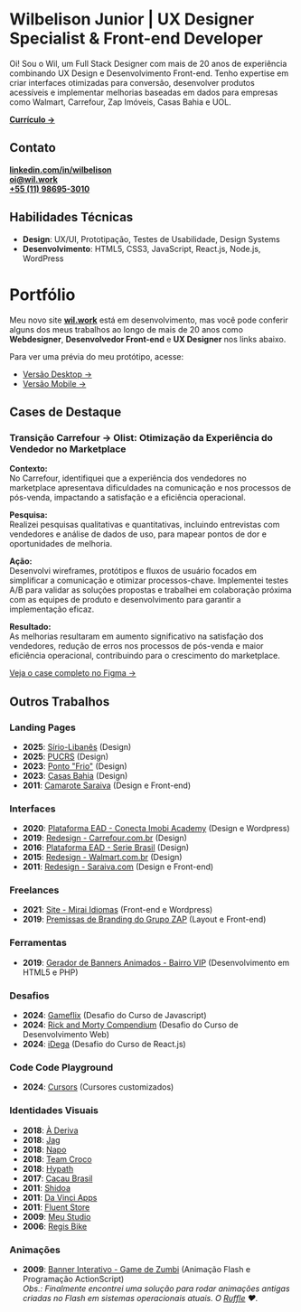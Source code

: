 # Wilbelison Junior | UX Designer Specialist & Front-end Developer

Oi! Sou o Wil, um Full Stack Designer com mais de 20 anos de experiência combinando UX Design e Desenvolvimento Front-end. Tenho expertise em criar interfaces otimizadas para conversão, desenvolver produtos acessíveis e implementar melhorias baseadas em dados para empresas como Walmart, Carrefour, Zap Imóveis, Casas Bahia e UOL.

**[Currículo →](https://wilbelison.github.io/wilbelison/assets/wilbelison-cv-2025.pdf)**

## Contato

**[linkedin.com/in/wilbelison](https://www.linkedin.com/in/wilbelison/)**  
**[oi@wil.work](mailto:oi@wil.work)**  
**[+55 (11) 98695-3010](https://api.whatsapp.com/send/?phone=5511986953010&text=Oi,%20Wil!)**

## Habilidades Técnicas

- **Design**: UX/UI, Prototipação, Testes de Usabilidade, Design Systems
- **Desenvolvimento**: HTML5, CSS3, JavaScript, React.js, Node.js, WordPress

# Portfólio

Meu novo site **[wil.work](https://wil.work)** está em desenvolvimento, mas você pode conferir alguns dos meus trabalhos ao longo de mais de 20 anos como **Webdesigner**, **Desenvolvedor Front-end** e **UX Designer** nos links abaixo.

Para ver uma prévia do meu protótipo, acesse:

- [Versão Desktop →](https://wilbelison.github.io/wilbelison/assets/2025-wil-work-desktop.jpg)
- [Versão Mobile →](https://wilbelison.github.io/wilbelison/assets/2025-wil-work-mobile.jpg)

## Cases de Destaque

### Transição Carrefour → Olist: Otimização da Experiência do Vendedor no Marketplace

**Contexto:**  
No Carrefour, identifiquei que a experiência dos vendedores no marketplace apresentava dificuldades na comunicação e nos processos de pós-venda, impactando a satisfação e a eficiência operacional.

**Pesquisa:**  
Realizei pesquisas qualitativas e quantitativas, incluindo entrevistas com vendedores e análise de dados de uso, para mapear pontos de dor e oportunidades de melhoria.

**Ação:**  
Desenvolvi wireframes, protótipos e fluxos de usuário focados em simplificar a comunicação e otimizar processos-chave. Implementei testes A/B para validar as soluções propostas e trabalhei em colaboração próxima com as equipes de produto e desenvolvimento para garantir a implementação eficaz.

**Resultado:**  
As melhorias resultaram em aumento significativo na satisfação dos vendedores, redução de erros nos processos de pós-venda e maior eficiência operacional, contribuindo para o crescimento do marketplace.

[Veja o case completo no Figma →](https://www.figma.com/proto/CupLIB4tYbXou3JftE4yY7/olist-case-portal-do-seller-carrefour-marketplace?page-id=6%3A5&node-id=6-6&p=f&viewport=455%2C32%2C0.03&t=iMgnLMv6O4E7sc4X-1&scaling=min-zoom&content-scaling=fixed&starting-point-node-id=6%3A6&hotspot-hints=0&disable-default-keyboard-nav=1&hide-ui=1)

## Outros Trabalhos

### Landing Pages

- **2025**: [Sírio-Libanês](https://wilbelison.github.io/wilbelison/assets/2025-vitrine-sirio-libanes.jpg) (Design)
- **2025**: [PUCRS](https://wilbelison.github.io/wilbelison/assets/2025-melhoria-pdp-pucrs.jpg) (Design)
- **2023**: [Ponto "Frio"](https://wilbelison.github.io/wilbelison/assets/2023-lp-ponto.jpg) (Design)
- **2023**: [Casas Bahia](https://wilbelison.github.io/wilbelison/assets/2023-lp-casas-bahia.jpg) (Design)
- **2011**: [Camarote Saraiva](https://wilbelison.github.io/wilbelison/assets/2011-camarote-saraiva.jpg) (Design e Front-end)

### Interfaces

- **2020**: [Plataforma EAD - Conecta Imobi Academy](https://academy.conectaimobi.com.br/assine/) (Design e Wordpress)
- **2019**: [Redesign - Carrefour.com.br](https://www.carrefour.com.br/) (Design)
- **2016**: [Plataforma EAD - Serie Brasil](https://wilbelison.github.io/wilbelison/assets/2016-ead-serie-brasil.png) (Design)
- **2015**: [Redesign - Walmart.com.br](https://wilbelison.github.io/wilbelison/assets/2015-walmart-desktop.png) (Design)
- **2011**: [Redesign - Saraiva.com](https://wilbelison.github.io/wilbelison/assets/2011-saraiva.gif) (Design e Front-end)

### Freelances

- **2021**: [Site - Mirai Idiomas](https://www.miraiidiomas.com/) (Front-end e Wordpress)
- **2019**: [Premissas de Branding do Grupo ZAP](https://wilbelison.github.io/grupo-zap-premissas/) (Layout e Front-end)

### Ferramentas

- **2019**: [Gerador de Banners Animados - Bairro VIP](https://github.com/wilbelison/bairrovip) (Desenvolvimento em HTML5 e PHP)

### Desafios

- **2024**: [Gameflix](https://github.com/wilbelison/gameflix) (Desafio do Curso de Javascript)
- **2024**: [Rick and Morty Compendium](https://github.com/wilbelison/rickandmortycompendium) (Desafio do Curso de Desenvolvimento Web)
- **2024**: [iDega](https://github.com/wilbelison/idega) (Desafio do Curso de React.js)

### Code Code Playground

- **2024**: [Cursors](https://wilbelison.github.io/wilwork-cursors/) (Cursores customizados)

### Identidades Visuais

- **2018**: [À Deriva](https://wilbelison.github.io/wilbelison/assets/2018-a-deriva.jpg)
- **2018**: [Jag](https://wilbelison.github.io/wilbelison/assets/2018-jag.jpg)
- **2018**: [Napo](https://wilbelison.github.io/wilbelison/assets/2018-napo.jpg)
- **2018**: [Team Croco](https://wilbelison.github.io/wilbelison/assets/2018-team-croco.jpg)
- **2018**: [Hypath](https://wilbelison.github.io/wilbelison/assets/2018-hypath.jpg)
- **2017**: [Cacau Brasil](https://wilbelison.github.io/wilbelison/assets/2017-cacau-brasil.jpg)
- **2011**: [Shidoa](https://wilbelison.github.io/wilbelison/assets/2011-shidoa.png)
- **2011**: [Da Vinci Apps](https://wilbelison.github.io/wilbelison/assets/2011-da-vinci-apps.jpg)
- **2011**: [Fluent Store](https://wilbelison.github.io/wilbelison/assets/2011-fluent-store.jpg)
- **2009**: [Meu Studio](https://wilbelison.github.io/wilbelison/assets/2009-meu-studio.jpg)
- **2006**: [Regis Bike](https://wilbelison.github.io/wilbelison/assets/2006-regis-bike.png)

### Animações

- **2009**: [Banner Interativo - Game de Zumbi](https://wilbelison.github.io/wilbelison/assets/2009-banner-game-zumbi.mp4) (Animação Flash e Programação ActionScript)  
  _Obs.: Finalmente encontrei uma solução para rodar animações antigas criadas no Flash em sistemas operacionais atuais. O [Ruffle](https://ruffle.rs/) ❤️._
